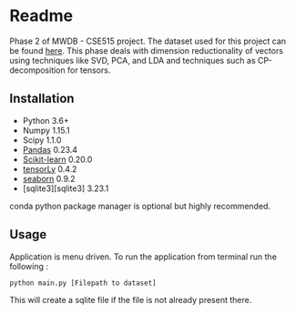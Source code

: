 Readme
======

Phase 2 of MWDB - CSE515 project. The dataset used for this project can be found [here][dataset_link].
This phase deals with dimension reductionality of vectors using techniques like SVD, PCA, and LDA 
and techniques such as CP-decomposition for tensors.

Installation
------------
* Python 3.6+
* Numpy 1.15.1
* Scipy 1.1.0
* [Pandas][pandas] 0.23.4
* [Scikit-learn][scikit] 0.20.0
* [tensorLy][tensorly] 0.4.2
* [seaborn][seaborn] 0.9.2
* [sqlite3][sqlite3] 3.23.1

conda python package manager is optional but highly recommended.

Usage
-----
Application is menu driven. To run the application from terminal run the
following :

	python main.py [Filepath to dataset]

This will create a sqlite file if the file is not already present there.

[dataset_link]: http://skuld.cs.umass.edu/traces/mmsys/2015/paper-5/
[pandas]: https://pandas.pydata.org/getpandas.html
[scikit]: http://scikit-learn.org/stable/
[tensorly]: http://tensorly.org/stable/index.html
[seaborn]: https://seaborn.pydata.org/
